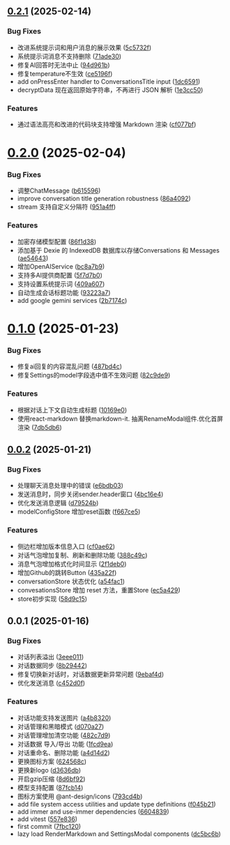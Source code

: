 ## [0.2.1](https://github.com/whitexie/ant-chat/compare/v0.2.0...v0.2.1) (2025-02-14)


### Bug Fixes

* 改进系统提示词和用户消息的展示效果 ([5c5732f](https://github.com/whitexie/ant-chat/commit/5c5732f52919f12fa9ee076c89e4bfa142f2b445))
* 系统提示词消息不支持删除 ([71ade30](https://github.com/whitexie/ant-chat/commit/71ade3039fd466c0f25b84acf2646e9a605197e2))
* 修复AI回答时无法中止 ([94d961b](https://github.com/whitexie/ant-chat/commit/94d961b7786522739af75856095e6d0fd279c79a))
* 修复temperature不生效 ([ce5196f](https://github.com/whitexie/ant-chat/commit/ce5196f135e2b1afcf23eb1124e7c6d61592f311))
* add onPressEnter handler to ConversationsTitle input ([1dc6591](https://github.com/whitexie/ant-chat/commit/1dc65911c9a4e6161301c5092bda8eff43c09bfc))
* decryptData 现在返回原始字符串，不再进行 JSON 解析 ([1e3cc50](https://github.com/whitexie/ant-chat/commit/1e3cc5007d2803cecc5fb1071a30c05046630122))


### Features

* 通过语法高亮和改进的代码块支持增强 Markdown 渲染 ([cf077bf](https://github.com/whitexie/ant-chat/commit/cf077bf46c80b5f6e7b1238fae3886c5b91b1daa))



# [0.2.0](https://github.com/whitexie/ant-chat/compare/v0.1.0...v0.2.0) (2025-02-04)


### Bug Fixes

* 调整ChatMessage ([b615596](https://github.com/whitexie/ant-chat/commit/b6155961ce42039f7b22faefbba63a022d29b867))
* improve conversation title generation robustness ([86a4092](https://github.com/whitexie/ant-chat/commit/86a4092ca85852e379bce3d2f71130ac39002333))
* stream 支持自定义分隔符 ([951a4ff](https://github.com/whitexie/ant-chat/commit/951a4ff0ad9305ee5aff8ab6aea7651a815b6aa4))


### Features

* 加密存储模型配置 ([86f1d38](https://github.com/whitexie/ant-chat/commit/86f1d38dd9fea2250eb81b600b880ed2e0d6a92e))
* 添加基于 Dexie 的 IndexedDB 数据库以存储Conversations 和 Messages ([ae54643](https://github.com/whitexie/ant-chat/commit/ae54643d654729ee6ff7e7280a0757af52a4ce50))
* 增加OpenAIService ([bc8a7b9](https://github.com/whitexie/ant-chat/commit/bc8a7b9fb179b8f1f06036af5c4adbd5c6369e72))
* 支持多AI提供商配置 ([5f7d7b0](https://github.com/whitexie/ant-chat/commit/5f7d7b06fc74f788435b59e36c4faa1ae52d536a))
* 支持设置系统提示词 ([409a607](https://github.com/whitexie/ant-chat/commit/409a607a694ca491d781474d06c57173ae355d38))
* 自动生成会话标题功能 ([93223a7](https://github.com/whitexie/ant-chat/commit/93223a787a7f7629fc958a81888b9cf7247acc61))
* add google gemini services ([2b7174c](https://github.com/whitexie/ant-chat/commit/2b7174c2383fb2a45484e016cbfd0641fecada50))



# [0.1.0](https://github.com/whitexie/ant-chat/compare/v0.0.2...v0.1.0) (2025-01-23)


### Bug Fixes

* 修复ai回复的内容混乱问题 ([487bd4c](https://github.com/whitexie/ant-chat/commit/487bd4cb16f9c478d74fce04373ff3da33d57886))
* 修复Settings的model字段选中值不生效问题 ([82c9de9](https://github.com/whitexie/ant-chat/commit/82c9de9a1b5d38f1c4fee50d13a02bbf056995ca))


### Features

* 根据对话上下文自动生成标题 ([10169e0](https://github.com/whitexie/ant-chat/commit/10169e0b8283ac055baf7680d2f1f5e9543604b7))
* 使用react-markdown 替换markdown-it. 抽离RenameModal组件.优化首屏渲染 ([7db5db6](https://github.com/whitexie/ant-chat/commit/7db5db639dc818c34f6192ee7db458df70747d60))



## [0.0.2](https://github.com/whitexie/ant-chat/compare/v0.0.1...v0.0.2) (2025-01-21)


### Bug Fixes

* 处理聊天消息处理中的错误 ([e6bdb03](https://github.com/whitexie/ant-chat/commit/e6bdb0379aa024fd07a50fb4a98cd1d17ddb698f))
* 发送消息时，同步关闭sender.header窗口 ([4bc16e4](https://github.com/whitexie/ant-chat/commit/4bc16e4e77281660b9d2dd664037b683aaa03d1a))
* 优化发送消息逻辑 ([d79524b](https://github.com/whitexie/ant-chat/commit/d79524b2db2aaf42c336a8a7aec9f343a902bbeb))
* modelConfigStore 增加reset函数 ([f667ce5](https://github.com/whitexie/ant-chat/commit/f667ce5baf4228694e935f669afde90b0055182e))


### Features

* 侧边栏增加版本信息入口 ([cf0ae62](https://github.com/whitexie/ant-chat/commit/cf0ae621fbbf27c7c0e5b858afff6af5528406df))
* 对话气泡增加复制、刷新和删除功能 ([388c49c](https://github.com/whitexie/ant-chat/commit/388c49c60bf916b1672380fa97dd76ed5e59c918))
* 消息气泡增加格式化时间显示 ([2f1deb0](https://github.com/whitexie/ant-chat/commit/2f1deb03b608a3a0402c093ca84450337eb6696b))
* 增加Github的跳转Button ([435a22f](https://github.com/whitexie/ant-chat/commit/435a22fb6f9ec5f759cd8d3c8ea66b2fe4afc4ba))
* conversationStore 状态优化 ([a54fac1](https://github.com/whitexie/ant-chat/commit/a54fac15ef8bd5728dfb461272f1a2b952a2c531))
* convesationsStore 增加 reset 方法，重置Store ([ec5a429](https://github.com/whitexie/ant-chat/commit/ec5a4292b2234358af9cdf4762552ab8fd800b01))
* store初步实现 ([58d9c15](https://github.com/whitexie/ant-chat/commit/58d9c15ad91fb94470fe888aaf6c52bfe7655a35))



## 0.0.1 (2025-01-16)


### Bug Fixes

* 对话列表溢出 ([3eee011](https://github.com/whitexie/ant-chat/commit/3eee0111739561071c419debadbc1df33e567c77))
* 对话数据同步 ([8b29442](https://github.com/whitexie/ant-chat/commit/8b29442db463c0a6cb7a1eacbdd7c9ef36f31361))
* 修复切换新对话时，对话数据更新异常问题 ([9ebaf4d](https://github.com/whitexie/ant-chat/commit/9ebaf4d4620b76354cca5fd00eee1698974782ae))
* 优化发送消息 ([c452d0f](https://github.com/whitexie/ant-chat/commit/c452d0f5314ac41387265dc856351c8785f88d0a))


### Features

* 对话功能支持发送图片 ([a4b8320](https://github.com/whitexie/ant-chat/commit/a4b8320f69fc4afe7b334f32f1f37daf25979a60))
* 对话管理和黑暗模式 ([d070a27](https://github.com/whitexie/ant-chat/commit/d070a2739a820504f6112de0abcf07d6ce692b35))
* 对话管理增加清空功能 ([482c7d9](https://github.com/whitexie/ant-chat/commit/482c7d9192622743c6103d72ba1975fd1341b762))
* 对话数据 导入/导出 功能 ([1fcd9ea](https://github.com/whitexie/ant-chat/commit/1fcd9ea4853a303dd966200942c1d4c6e9e167f1))
* 对话重命名、删除功能 ([a4d14d2](https://github.com/whitexie/ant-chat/commit/a4d14d2b4e068c5291e78f5931f5aaf74e6398d3))
* 更换图标方案 ([624568c](https://github.com/whitexie/ant-chat/commit/624568cf8e84ca98663cdf497094e46c8a9193d8))
* 更换新logo ([d3636db](https://github.com/whitexie/ant-chat/commit/d3636dbc75459515f46fef3f850c47cf877c2c4e))
* 开启gzip压缩 ([8d6bf92](https://github.com/whitexie/ant-chat/commit/8d6bf9291d2735ef3bd71f55fb9eb97c1e76ac9f))
* 模型支持配置 ([87fcb14](https://github.com/whitexie/ant-chat/commit/87fcb14a6c9efae474d392a5370b0759c6ddbcfb))
* 图标方案使用 @ant-design/icons ([793cd4b](https://github.com/whitexie/ant-chat/commit/793cd4b7971dc666d615f49fc83273a39a6c088b))
* add file system access utilities and update type definitions ([f045b21](https://github.com/whitexie/ant-chat/commit/f045b21bea3f499445b6b903d6b9f77632ef88f2))
* add immer and use-immer dependencies ([6604839](https://github.com/whitexie/ant-chat/commit/66048398619a234d03c2e11990de46b8815f36c7))
* add vitest ([557e836](https://github.com/whitexie/ant-chat/commit/557e836af51e68b4ba59492dace26ba11bdb2d2d))
* first commit ([7fbc120](https://github.com/whitexie/ant-chat/commit/7fbc12020c88b27fe94637cb14e4b4aaa8dec4b5))
* lazy load RenderMarkdown and SettingsModal components ([dc5bc6b](https://github.com/whitexie/ant-chat/commit/dc5bc6be37187a1a2b80a276ddaac2f9f4e33ce6))



